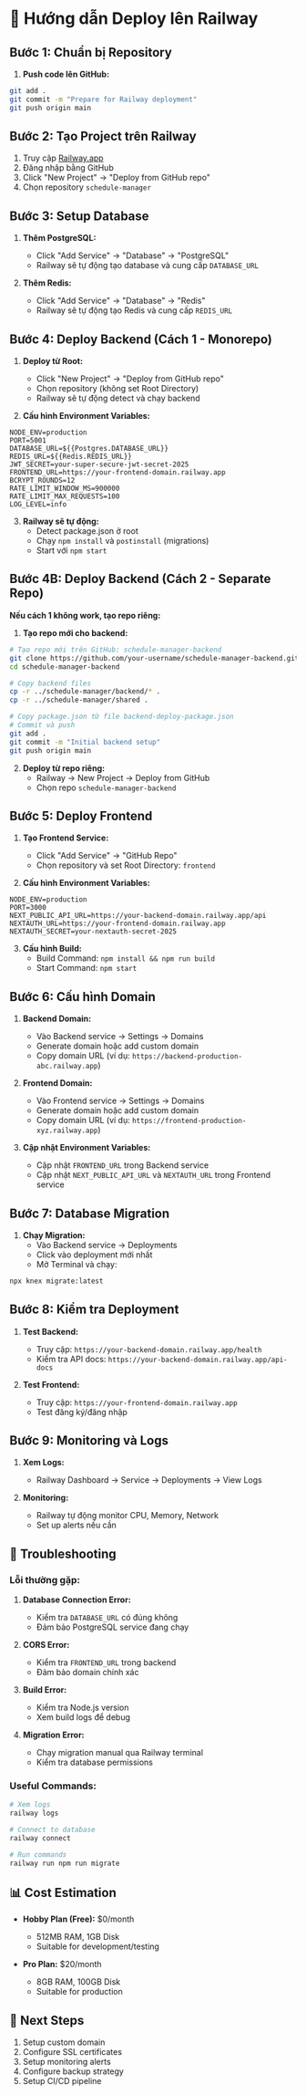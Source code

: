 # 🚀 Hướng dẫn Deploy lên Railway

## Bước 1: Chuẩn bị Repository

1. **Push code lên GitHub:**
```bash
git add .
git commit -m "Prepare for Railway deployment"
git push origin main
```

## Bước 2: Tạo Project trên Railway

1. Truy cập [Railway.app](https://railway.app)
2. Đăng nhập bằng GitHub
3. Click "New Project" → "Deploy from GitHub repo"
4. Chọn repository `schedule-manager`

## Bước 3: Setup Database

1. **Thêm PostgreSQL:**
   - Click "Add Service" → "Database" → "PostgreSQL"
   - Railway sẽ tự động tạo database và cung cấp `DATABASE_URL`

2. **Thêm Redis:**
   - Click "Add Service" → "Database" → "Redis"
   - Railway sẽ tự động tạo Redis và cung cấp `REDIS_URL`

## Bước 4: Deploy Backend (Cách 1 - Monorepo)

1. **Deploy từ Root:**
   - Click "New Project" → "Deploy from GitHub repo"
   - Chọn repository (không set Root Directory)
   - Railway sẽ tự động detect và chạy backend

2. **Cấu hình Environment Variables:**
```env
NODE_ENV=production
PORT=5001
DATABASE_URL=${{Postgres.DATABASE_URL}}
REDIS_URL=${{Redis.REDIS_URL}}
JWT_SECRET=your-super-secure-jwt-secret-2025
FRONTEND_URL=https://your-frontend-domain.railway.app
BCRYPT_ROUNDS=12
RATE_LIMIT_WINDOW_MS=900000
RATE_LIMIT_MAX_REQUESTS=100
LOG_LEVEL=info
```

3. **Railway sẽ tự động:**
   - Detect package.json ở root
   - Chạy `npm install` và `postinstall` (migrations)
   - Start với `npm start`

## Bước 4B: Deploy Backend (Cách 2 - Separate Repo)

**Nếu cách 1 không work, tạo repo riêng:**

1. **Tạo repo mới cho backend:**
```bash
# Tạo repo mới trên GitHub: schedule-manager-backend
git clone https://github.com/your-username/schedule-manager-backend.git
cd schedule-manager-backend

# Copy backend files
cp -r ../schedule-manager/backend/* .
cp -r ../schedule-manager/shared .

# Copy package.json từ file backend-deploy-package.json
# Commit và push
git add .
git commit -m "Initial backend setup"
git push origin main
```

2. **Deploy từ repo riêng:**
   - Railway → New Project → Deploy from GitHub
   - Chọn repo `schedule-manager-backend`

## Bước 5: Deploy Frontend

1. **Tạo Frontend Service:**
   - Click "Add Service" → "GitHub Repo"
   - Chọn repository và set Root Directory: `frontend`

2. **Cấu hình Environment Variables:**
```env
NODE_ENV=production
PORT=3000
NEXT_PUBLIC_API_URL=https://your-backend-domain.railway.app/api
NEXTAUTH_URL=https://your-frontend-domain.railway.app
NEXTAUTH_SECRET=your-nextauth-secret-2025
```

3. **Cấu hình Build:**
   - Build Command: `npm install && npm run build`
   - Start Command: `npm start`

## Bước 6: Cấu hình Domain

1. **Backend Domain:**
   - Vào Backend service → Settings → Domains
   - Generate domain hoặc add custom domain
   - Copy domain URL (ví dụ: `https://backend-production-abc.railway.app`)

2. **Frontend Domain:**
   - Vào Frontend service → Settings → Domains
   - Generate domain hoặc add custom domain
   - Copy domain URL (ví dụ: `https://frontend-production-xyz.railway.app`)

3. **Cập nhật Environment Variables:**
   - Cập nhật `FRONTEND_URL` trong Backend service
   - Cập nhật `NEXT_PUBLIC_API_URL` và `NEXTAUTH_URL` trong Frontend service

## Bước 7: Database Migration

1. **Chạy Migration:**
   - Vào Backend service → Deployments
   - Click vào deployment mới nhất
   - Mở Terminal và chạy:
```bash
npx knex migrate:latest
```

## Bước 8: Kiểm tra Deployment

1. **Test Backend:**
   - Truy cập: `https://your-backend-domain.railway.app/health`
   - Kiểm tra API docs: `https://your-backend-domain.railway.app/api-docs`

2. **Test Frontend:**
   - Truy cập: `https://your-frontend-domain.railway.app`
   - Test đăng ký/đăng nhập

## Bước 9: Monitoring và Logs

1. **Xem Logs:**
   - Railway Dashboard → Service → Deployments → View Logs

2. **Monitoring:**
   - Railway tự động monitor CPU, Memory, Network
   - Set up alerts nếu cần

## 🔧 Troubleshooting

### Lỗi thường gặp:

1. **Database Connection Error:**
   - Kiểm tra `DATABASE_URL` có đúng không
   - Đảm bảo PostgreSQL service đang chạy

2. **CORS Error:**
   - Kiểm tra `FRONTEND_URL` trong backend
   - Đảm bảo domain chính xác

3. **Build Error:**
   - Kiểm tra Node.js version
   - Xem build logs để debug

4. **Migration Error:**
   - Chạy migration manual qua Railway terminal
   - Kiểm tra database permissions

### Useful Commands:

```bash
# Xem logs
railway logs

# Connect to database
railway connect

# Run commands
railway run npm run migrate
```

## 📊 Cost Estimation

- **Hobby Plan (Free):** $0/month
  - 512MB RAM, 1GB Disk
  - Suitable for development/testing

- **Pro Plan:** $20/month
  - 8GB RAM, 100GB Disk
  - Suitable for production

## 🎯 Next Steps

1. Setup custom domain
2. Configure SSL certificates
3. Setup monitoring alerts
4. Configure backup strategy
5. Setup CI/CD pipeline
